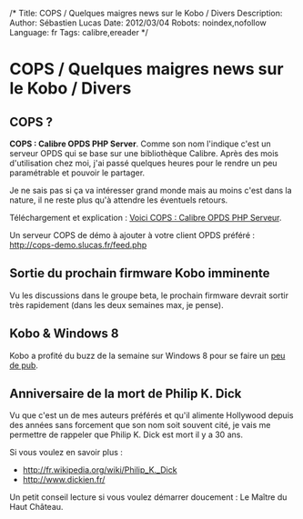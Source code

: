 /*
Title: COPS / Quelques maigres news sur le Kobo / Divers
Description: 
Author: Sébastien Lucas
Date: 2012/03/04
Robots: noindex,nofollow
Language: fr
Tags: calibre,ereader
*/
# COPS / Quelques maigres news sur le Kobo / Divers

## COPS ?
**COPS : Calibre OPDS PHP Server**. Comme son nom l'indique c'est un serveur OPDS qui se base sur une bibliothèque Calibre. Après des mois d'utilisation chez moi, j'ai passé quelques heures pour le rendre un peu paramétrable et pouvoir le partager.

Je ne sais pas si ça va intéresser grand monde mais au moins c'est dans la nature, il ne reste plus qu'à attendre les éventuels retours.

Téléchargement et explication : [Voici COPS : Calibre OPDS PHP Serveur](/fr/oss/calibre-opds-php-server).

Un serveur COPS de démo à ajouter à votre client OPDS préféré : http://cops-demo.slucas.fr/feed.php

## Sortie du prochain firmware Kobo imminente

Vu les discussions dans le groupe beta, le prochain firmware devrait sortir très rapidement (dans les deux semaines max, je pense).
## Kobo & Windows 8

Kobo a profité du buzz de la semaine sur Windows 8 pour se faire un [peu de pub](http://www.actualitte.com/actualite/lecture-numerique/applications/lecture-numerique-kobo-prend-ses-marques-sur-windows-8-32462.htm).
## Anniversaire de la mort de Philip K. Dick

Vu que c'est un de mes auteurs préférés et qu'il alimente Hollywood depuis des années sans forcement que son nom soit souvent cité, je vais me permettre de rappeler que Philip K. Dick est mort il y a 30 ans.

Si vous voulez en savoir plus :
*	http://fr.wikipedia.org/wiki/Philip_K._Dick
*	http://www.dickien.fr/

Un petit conseil lecture si vous voulez démarrer doucement : Le Maître du Haut Château.

